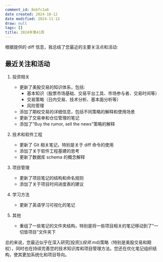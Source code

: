```yaml
---
comment_id: 8ebfc1a6
date created: 2024-10-12
date modified: 2024-11-12
draw: null
tags: []
title: 2024年第41周
---
```

根据提供的 diff 信息，我总结了您最近的主要关注点和活动:

## 最近关注和活动

1. 投资相关
   - 更新了美股交易的知识体系，包括:
     - 基本知识（股票市场基础、交易平台工具、市场参与者、交易时间等）
     - 交易策略（日内交易、技术分析、基本面分析等）
     - 风险管理
   - 添加了期权交易的详细信息，包括不同策略的解释和使用场景
   - 更新了交易单和仓位管理的笔记
   - 添加了"Buy the rumor, sell the news"策略的解释

2. 技术和软件工程
   - 更新了 Git 相关笔记，特别是关于 diff 命令的使用
   - 添加了关于软件工程基建的思考
   - 更新了数据库 schema 的概念解释

3. 项目管理
   - 更新了项目笔记的结构和命名规则
   - 添加了关于项目时间进度表的建议

4. 学习方法
   - 更新了英语学习可视化的笔记

5. 其他
   - 重组了一些笔记的文件夹结构，特别是将一些项目相关的笔记移动到了"一切皆项目"文件夹下

总的来说，您最近似乎在深入研究[投资$](投资$.md)策略（特别是美股交易和期权），同时也在持续完善您的技术知识库和项目管理方法。您还在优化笔记组织结构，使其更加系统化和项目导向。
